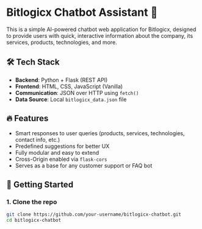 # Bitlogicx Chatbot Assistant 🤖

This is a simple AI-powered chatbot web application for Bitlogicx, designed to provide users with quick, interactive information about the company, its services, products, technologies, and more.

## 🛠️ Tech Stack

- **Backend**: Python + Flask (REST API)
- **Frontend**: HTML, CSS, JavaScript (Vanilla)
- **Communication**: JSON over HTTP using `fetch()`
- **Data Source**: Local `bitlogicx_data.json` file

## 🔥 Features

- Smart responses to user queries (products, services, technologies, contact info, etc.)
- Predefined suggestions for better UX
- Fully modular and easy to extend
- Cross-Origin enabled via `flask-cors`
- Serves as a base for any customer support or FAQ bot

## 🚀 Getting Started

### 1. Clone the repo
```bash
git clone https://github.com/your-username/bitlogicx-chatbot.git
cd bitlogicx-chatbot
